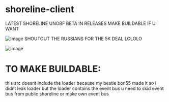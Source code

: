 # shoreline-client

LATEST SHORELINE UNOBF BETA IN RELEASES MAKE BUILDABLE IF U WANT


![image](https://github.com/user-attachments/assets/959bbec3-eaef-4b8c-acd5-05364b0c2de1)
SHOUTOUT THE RUSSIANS FOR THE 5K DEAL LOLOLO


![image](https://github.com/user-attachments/assets/a6d1ceec-c8f7-4e03-a967-14c54b42765d)

# TO MAKE BUILDABLE:
this src doesnt include the loader because my bestie bon55 made it so i didnt leak loader but the loader contains the event bus
u need to skid event bus from public shoreline or make own event bus
